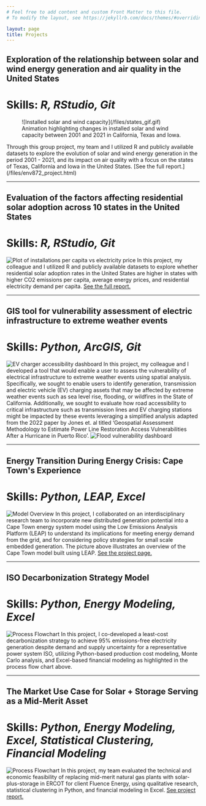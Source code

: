 ```yaml
---
# Feel free to add content and custom Front Matter to this file.
# To modify the layout, see https://jekyllrb.com/docs/themes/#overriding-theme-defaults

layout: page
title: Projects
---
```


## Exploration of the relationship between solar and wind energy generation and air quality in the United States
# **Skills:** _R, RStudio, Git_
<figure>
  ![Installed solar and wind capacity](/files/states_gif.gif)
  <figcaption>Animation highlighting changes in installed solar and wind capacity between 2001 and 2021 in California, Texas and Iowa.</figcaption>
</figure>
Through this group project, my team and I utilized R and publicly available datasets to explore the evolution of solar and
 wind energy generation in the period 2001 - 2021, and its impact on air quality with a focus on the states of Texas, California
 and Iowa in the United States. [See the full report.](/files/env872_project.html)

---

## Evaluation of the factors affecting residential solar adoption across 10 states in the United States
# **Skills:** _R, RStudio, Git_
![Plot of installations per capita vs electricity price](/files/installationspercapita_vs_electricityprice.png)
In this project, my colleague and I utilized R and publicly available datasets to explore whether residential solar adoption rates in the United States are higher in states with higher CO2 emissions per capita, average energy prices, and residential electricity demand per capita. [See the full report.](/files/env710_project.html)

---

## GIS tool for vulnerability assessment of electric infrastructure to extreme weather events
# **Skills:** _Python, ArcGIS, Git_
![EV charger accessibility dashboard](/files/ev_charger_accessibility_dashboard.PNG)
In this project, my colleague and I developed a tool that would enable a user to assess the vulnerability of electrical infrastructure to extreme weather events using spatial analysis. Specifically, we sought to enable users to identify generation, transmission and electric vehicle (EV) charging assets that may be affected by extreme weather events such as sea level rise, flooding, or wildfires in the State of California. Additionally, we sought to evaluate how road accessibility to critical infrastructure such as transmission lines and EV charging stations might be impacted by these events leveraging a simplified analysis adapted from the 2022 paper by Jones et. al titled ‘Geospatial Assessment Methodology to Estimate Power Line Restoration Access Vulnerabilities After a Hurricane in Puerto Rico’.
![Flood vulnerability dashboard](/files/flood_vulnerable_power_plants_dashboard.PNG)

---

## Energy Transition During Energy Crisis: Cape Town's Experience
# **Skills:** _Python, LEAP, Excel_
![Model Overview](/files/LEAP_model_overview.png)
In this project, I collaborated on an interdisciplinary research team to incorporate new distributed generation potential into a Cape Town energy system model using the Low Emissions Analysis Platform (LEAP) to understand its implications for meeting energy demand from the grid, and for considering policy strategies for small scale embedded generation. The picture above illustrates an overview of the Cape Town model built using LEAP.
[See the project page.](https://bassconnections.duke.edu/project/energy-transition-during-energy-crisis-cape-towns-experience-2024-2025/)

---

## ISO Decarbonization Strategy Model
# **Skills:** _Python, Energy Modeling, Excel_
![Process Flowchart](/files/NicISO_flowchart.png)
In this project, I co-developed a least-cost decarbonization strategy to achieve 95% emissions-free electricity generation despite demand and supply uncertainty for a representative power system ISO, utilizing Python-based production cost modeling, Monte Carlo analysis, and Excel-based financial modeling as highlighted in the process flow chart above.

---

## The Market Use Case for Solar + Storage Serving as a Mid-Merit Asset
# **Skills:** _Python, Energy Modeling, Excel, Statistical Clustering, Financial Modeling_
![Process Flowchart](/files/slowburners_performance.png)
In this project, my team evaluated the technical and economic feasibility of replacing mid-merit natural gas plants with solar-plus-storage in ERCOT for client Fluence Energy, using qualitative research, statistical clustering in Python, and financial modeling in Excel.
[See project report.](https://dukespace.lib.duke.edu/items/ecc3998c-da7d-4a35-aac3-6ad453884d83)


